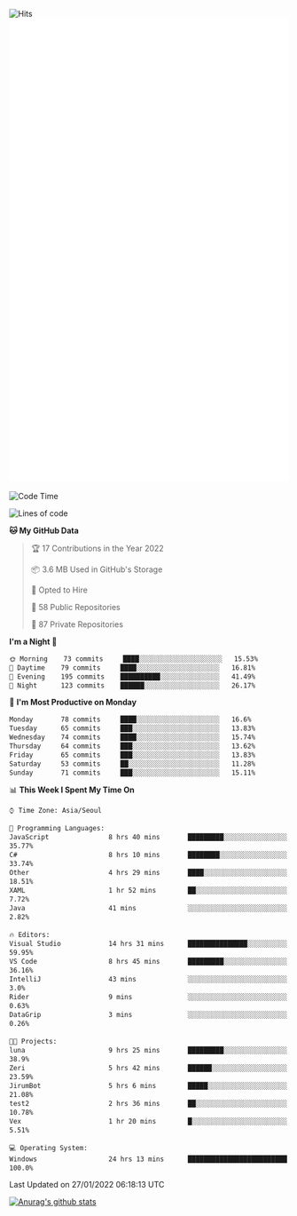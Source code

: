 ![Hits](https://hits.seeyoufarm.com/api/count/incr/badge.svg?url=https%3A%2F%2Fgithub.com%2Fkokose1234&count_bg=%2379C83D&title_bg=%23555555&icon=apple.svg&icon_color=%23E7E7E7&title=hits&edge_flat=false)
<br/>
![Metrics](https://github.com/kokose1234/kokose1234/blob/main/github-metrics.svg)

<!--START_SECTION:waka-->
![Code Time](http://img.shields.io/badge/Code%20Time-402%20hrs%2047%20mins-blue)

![Lines of code](https://img.shields.io/badge/From%20Hello%20World%20I%27ve%20Written-8%20Million%20lines%20of%20code-blue)

**🐱 My GitHub Data** 

> 🏆 17 Contributions in the Year 2022
 > 
> 📦 3.6 MB Used in GitHub's Storage 
 > 
> 💼 Opted to Hire
 > 
> 📜 58 Public Repositories 
 > 
> 🔑 87 Private Repositories  
 > 
**I'm a Night 🦉** 

```text
🌞 Morning    73 commits     ████░░░░░░░░░░░░░░░░░░░░░   15.53% 
🌆 Daytime    79 commits     ████░░░░░░░░░░░░░░░░░░░░░   16.81% 
🌃 Evening    195 commits    ██████████░░░░░░░░░░░░░░░   41.49% 
🌙 Night      123 commits    ██████░░░░░░░░░░░░░░░░░░░   26.17%

```
📅 **I'm Most Productive on Monday** 

```text
Monday       78 commits     ████░░░░░░░░░░░░░░░░░░░░░   16.6% 
Tuesday      65 commits     ███░░░░░░░░░░░░░░░░░░░░░░   13.83% 
Wednesday    74 commits     ████░░░░░░░░░░░░░░░░░░░░░   15.74% 
Thursday     64 commits     ███░░░░░░░░░░░░░░░░░░░░░░   13.62% 
Friday       65 commits     ███░░░░░░░░░░░░░░░░░░░░░░   13.83% 
Saturday     53 commits     ██░░░░░░░░░░░░░░░░░░░░░░░   11.28% 
Sunday       71 commits     ███░░░░░░░░░░░░░░░░░░░░░░   15.11%

```


📊 **This Week I Spent My Time On** 

```text
⌚︎ Time Zone: Asia/Seoul

💬 Programming Languages: 
JavaScript               8 hrs 40 mins       █████████░░░░░░░░░░░░░░░░   35.77% 
C#                       8 hrs 10 mins       ████████░░░░░░░░░░░░░░░░░   33.74% 
Other                    4 hrs 29 mins       ████░░░░░░░░░░░░░░░░░░░░░   18.51% 
XAML                     1 hr 52 mins        ██░░░░░░░░░░░░░░░░░░░░░░░   7.72% 
Java                     41 mins             ░░░░░░░░░░░░░░░░░░░░░░░░░   2.82%

🔥 Editors: 
Visual Studio            14 hrs 31 mins      ███████████████░░░░░░░░░░   59.95% 
VS Code                  8 hrs 45 mins       █████████░░░░░░░░░░░░░░░░   36.16% 
IntelliJ                 43 mins             ░░░░░░░░░░░░░░░░░░░░░░░░░   3.0% 
Rider                    9 mins              ░░░░░░░░░░░░░░░░░░░░░░░░░   0.63% 
DataGrip                 3 mins              ░░░░░░░░░░░░░░░░░░░░░░░░░   0.26%

🐱‍💻 Projects: 
luna                     9 hrs 25 mins       █████████░░░░░░░░░░░░░░░░   38.9% 
Zeri                     5 hrs 42 mins       ██████░░░░░░░░░░░░░░░░░░░   23.59% 
JirumBot                 5 hrs 6 mins        █████░░░░░░░░░░░░░░░░░░░░   21.08% 
test2                    2 hrs 36 mins       ██░░░░░░░░░░░░░░░░░░░░░░░   10.78% 
Vex                      1 hr 20 mins        █░░░░░░░░░░░░░░░░░░░░░░░░   5.51%

💻 Operating System: 
Windows                  24 hrs 13 mins      █████████████████████████   100.0%

```


 Last Updated on 27/01/2022 06:18:13 UTC
<!--END_SECTION:waka-->

[![Anurag's github stats](https://github-readme-stats.vercel.app/api?username=kokose1234&theme=dracula)](https://github.com/anuraghazra/github-readme-stats)



	
